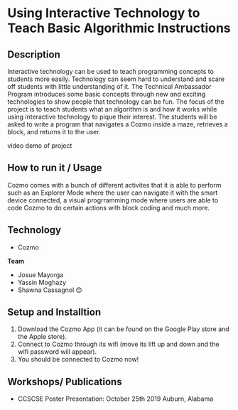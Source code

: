 # Using Interactive Technology to Teach Basic Algorithmic Instructions

## Description

Interactive technology can be used to teach programming concepts to students more easily. Technology can seem hard to understand and scare off students with little understanding of it. The Technical Ambassador Program introduces some basic concepts through new and exciting technologies to show people that technology can be fun. The focus of the project is to teach students what an algorithm is and how it works while using interactive technology to pique their interest. The students will be asked to write a program that navigates a Cozmo inside a maze, retrieves a block, and returns it to the user.

video demo of project

## How to run it / Usage

Cozmo comes with a bunch of different activites that it is able to perform such as an Explorer Mode where the user can navigate it with the smart device connected, a visual progrramming mode where users are able to code Cozmo to do certain actions with block coding and much more. 


## Technology
+ Cozmo

**Team**
+ Josue Mayorga
+ Yassin Moghazy
+ Shawna Cassagnol :blush:

## Setup and Installtion

1. Download the Cozmo App (it can be found on the Google Play store and the Apple store).
2. Connect to Cozmo through its wifi (move its lift up and down and the wifi password will appear).
3. You should be connected to Cozmo now!

## Workshops/ Publications
+ CCSCSE Poster Presentation: October 25th 2019 Auburn, Alabama 
 
